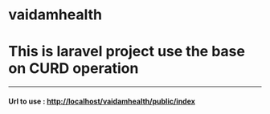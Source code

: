 # vaidamhealth
<h1>
This is laravel project use the base on CURD operation 
</h1>
<hr>
<h4>
<b>Url to use : </b><a href="http://localhost/vaidamhealth/public/index">http://localhost/vaidamhealth/public/index</a>
</h4>
